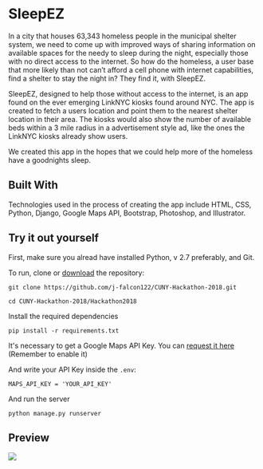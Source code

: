 # SleepEZ

In a city that houses 63,343 homeless people in the municipal shelter system, we need to come up with improved ways of sharing information on available spaces for the needy to sleep during the night, especially those with no direct access to the internet. So how do the homeless, a user base that more likely than not can’t afford a cell phone with internet capabilities, find a shelter to stay the night in? They find it, with SleepEZ.


SleepEZ, designed to help those without access to the internet, is an app found on the ever emerging LinkNYC kiosks found around NYC. The app is created to fetch a users location and point them to the nearest shelter location in their area. The kiosks would also show the number of available beds within a 3 mile radius in a advertisement style ad, like the ones the LinkNYC kiosks already show users. 


We created this app in the hopes that we could help more of the homeless have a goodnights sleep.

## Built With 

Technologies used in the process of creating the app include HTML, CSS, Python, Django, Google Maps API, Bootstrap, Photoshop, and Illustrator.

## Try it out yourself
First, make sure you alread have installed Python, v 2.7 preferably, and Git.

To run, clone or [download](https://github.com/j-falcon122/CUNY-Hackathon-2018/archive/master.zip) the repository:

`git clone https://github.com/j-falcon122/CUNY-Hackathon-2018.git`

`cd CUNY-Hackathon-2018/Hackathon2018`

Install the required dependencies

`pip install -r requirements.txt`

It's necessary to get a Google Maps API Key. You can [request it here](https://developers.google.com/maps/documentation/javascript/get-api-key) (Remember to enable it)

And write your API Key inside the `.env`:

```MAPS_API_KEY = 'YOUR_API_KEY' ```


 And run the server
 
`python manage.py runserver`

## Preview 

<img src="https://user-images.githubusercontent.com/23161228/39503269-09b23238-4d93-11e8-9cd4-1d0dcf91985b.png">
